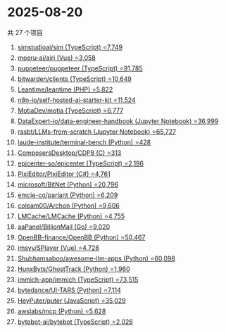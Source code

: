 # 2025-08-20

共 27 个项目

<!-- BEGIN GITHUB -->
<!-- 最后更新时间 2025-08-20 22:09:27 +0800 -->
1. [simstudioai/sim (TypeScript) ⭐7,749](https://github.com/simstudioai/sim)
1. [moeru-ai/airi (Vue) ⭐3,058](https://github.com/moeru-ai/airi)
1. [puppeteer/puppeteer (TypeScript) ⭐91,785](https://github.com/puppeteer/puppeteer)
1. [bitwarden/clients (TypeScript) ⭐10,649](https://github.com/bitwarden/clients)
1. [Leantime/leantime (PHP) ⭐5,822](https://github.com/Leantime/leantime)
1. [n8n-io/self-hosted-ai-starter-kit ⭐11,524](https://github.com/n8n-io/self-hosted-ai-starter-kit)
1. [MotiaDev/motia (TypeScript) ⭐6,777](https://github.com/MotiaDev/motia)
1. [DataExpert-io/data-engineer-handbook (Jupyter Notebook) ⭐36,999](https://github.com/DataExpert-io/data-engineer-handbook)
1. [rasbt/LLMs-from-scratch (Jupyter Notebook) ⭐65,727](https://github.com/rasbt/LLMs-from-scratch)
1. [laude-institute/terminal-bench (Python) ⭐428](https://github.com/laude-institute/terminal-bench)
1. [ComposersDesktop/CDP8 (C) ⭐313](https://github.com/ComposersDesktop/CDP8)
1. [epicenter-so/epicenter (TypeScript) ⭐2,196](https://github.com/epicenter-so/epicenter)
1. [PixiEditor/PixiEditor (C#) ⭐4,761](https://github.com/PixiEditor/PixiEditor)
1. [microsoft/BitNet (Python) ⭐20,796](https://github.com/microsoft/BitNet)
1. [emcie-co/parlant (Python) ⭐6,209](https://github.com/emcie-co/parlant)
1. [coleam00/Archon (Python) ⭐9,606](https://github.com/coleam00/Archon)
1. [LMCache/LMCache (Python) ⭐4,755](https://github.com/LMCache/LMCache)
1. [aaPanel/BillionMail (Go) ⭐9,020](https://github.com/aaPanel/BillionMail)
1. [OpenBB-finance/OpenBB (Python) ⭐50,467](https://github.com/OpenBB-finance/OpenBB)
1. [imsyy/SPlayer (Vue) ⭐4,728](https://github.com/imsyy/SPlayer)
1. [Shubhamsaboo/awesome-llm-apps (Python) ⭐60,098](https://github.com/Shubhamsaboo/awesome-llm-apps)
1. [HunxByts/GhostTrack (Python) ⭐1,960](https://github.com/HunxByts/GhostTrack)
1. [immich-app/immich (TypeScript) ⭐73,515](https://github.com/immich-app/immich)
1. [bytedance/UI-TARS (Python) ⭐7,114](https://github.com/bytedance/UI-TARS)
1. [HeyPuter/puter (JavaScript) ⭐35,029](https://github.com/HeyPuter/puter)
1. [awslabs/mcp (Python) ⭐5,628](https://github.com/awslabs/mcp)
1. [bytebot-ai/bytebot (TypeScript) ⭐2,026](https://github.com/bytebot-ai/bytebot)
<!-- END GITHUB -->